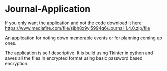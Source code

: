 # Journal-Application
If you only want the application and not the code download it here:
https://www.mediafire.com/file/sjbh8x9yl5994q6/Journal_1.4.0.zip/file

An application for noting down memorable events or for planning coming up ones.

The application is self descriptive. It is build using Tkinter in python and saves all the files
in encrypted format using basic password based encryption.
